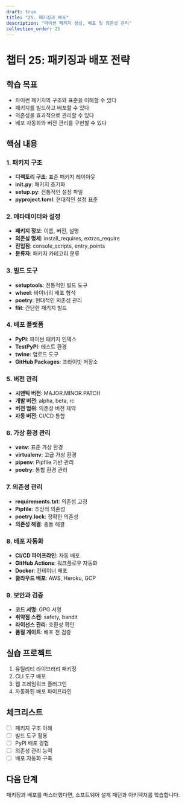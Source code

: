 ```yaml
---
draft: true
title: "25. 패키징과 배포"
description: "파이썬 패키지 생성, 배포 및 의존성 관리"
collection_order: 25
---
```


# 챕터 25: 패키징과 배포 전략

## 학습 목표
- 파이썬 패키지의 구조와 표준을 이해할 수 있다
- 패키지를 빌드하고 배포할 수 있다
- 의존성을 효과적으로 관리할 수 있다
- 배포 자동화와 버전 관리를 구현할 수 있다

## 핵심 내용

### 1. 패키지 구조
- **디렉토리 구조**: 표준 패키지 레이아웃
- **__init__.py**: 패키지 초기화
- **setup.py**: 전통적인 설정 파일
- **pyproject.toml**: 현대적인 설정 표준

### 2. 메타데이터와 설정
- **패키지 정보**: 이름, 버전, 설명
- **의존성 명세**: install_requires, extras_require
- **진입점**: console_scripts, entry_points
- **분류자**: 패키지 카테고리 분류

### 3. 빌드 도구
- **setuptools**: 전통적인 빌드 도구
- **wheel**: 바이너리 배포 형식
- **poetry**: 현대적인 의존성 관리
- **flit**: 간단한 패키지 빌드

### 4. 배포 플랫폼
- **PyPI**: 파이썬 패키지 인덱스
- **TestPyPI**: 테스트 환경
- **twine**: 업로드 도구
- **GitHub Packages**: 프라이빗 저장소

### 5. 버전 관리
- **시맨틱 버전**: MAJOR.MINOR.PATCH
- **개발 버전**: alpha, beta, rc
- **버전 범위**: 의존성 버전 제약
- **자동 버전**: CI/CD 통합

### 6. 가상 환경 관리
- **venv**: 표준 가상 환경
- **virtualenv**: 고급 가상 환경
- **pipenv**: Pipfile 기반 관리
- **poetry**: 통합 환경 관리

### 7. 의존성 관리
- **requirements.txt**: 의존성 고정
- **Pipfile**: 추상적 의존성
- **poetry.lock**: 정확한 의존성
- **의존성 해결**: 충돌 해결

### 8. 배포 자동화
- **CI/CD 파이프라인**: 자동 배포
- **GitHub Actions**: 워크플로우 자동화
- **Docker**: 컨테이너 배포
- **클라우드 배포**: AWS, Heroku, GCP

### 9. 보안과 검증
- **코드 서명**: GPG 서명
- **취약점 스캔**: safety, bandit
- **라이선스 관리**: 호환성 확인
- **품질 게이트**: 배포 전 검증

## 실습 프로젝트
1. 유틸리티 라이브러리 패키징
2. CLI 도구 배포
3. 웹 프레임워크 플러그인
4. 자동화된 배포 파이프라인

## 체크리스트
- [ ] 패키지 구조 이해
- [ ] 빌드 도구 활용
- [ ] PyPI 배포 경험
- [ ] 의존성 관리 능력
- [ ] 배포 자동화 구축

## 다음 단계
패키징과 배포를 마스터했다면, 소프트웨어 설계 패턴과 아키텍처를 학습합니다. 